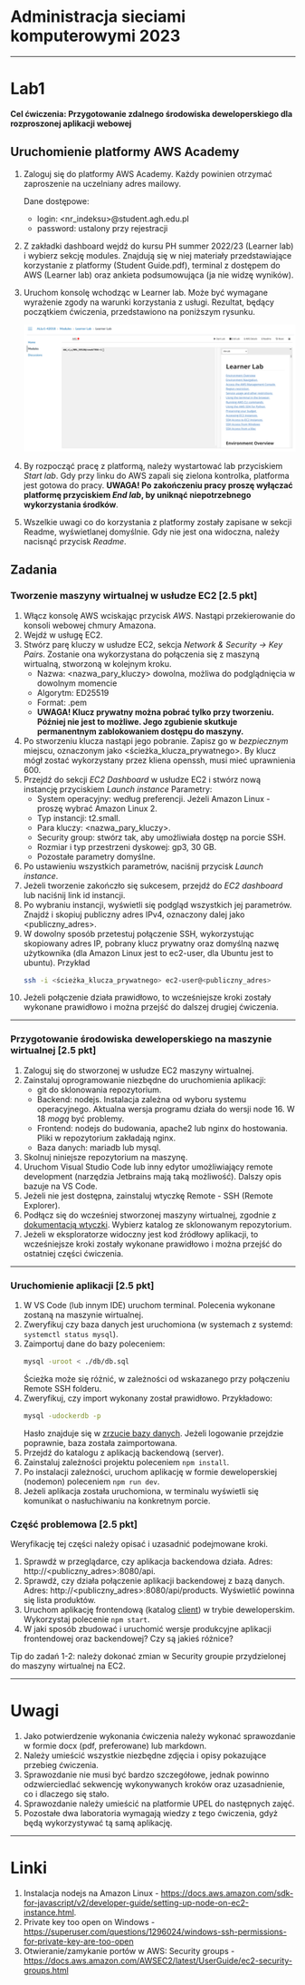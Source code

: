# Administracja sieciami komputerowymi 2023

---

# Lab1
**Cel ćwiczenia: Przygotowanie zdalnego środowiska deweloperskiego dla rozproszonej aplikacji webowej**

## Uruchomienie platformy AWS Academy
1. Zaloguj się do platformy AWS Academy. Każdy powinien otrzymać zaproszenie na uczelniany adres mailowy. 
    
    Dane dostępowe:
    - login: <nr_indeksu>@student.agh.edu.pl
    - password: ustalony przy rejestracji
2. Z zakładki dashboard wejdź do kursu PH summer 2022/23 (Learner lab) i wybierz sekcję modules. Znajdują się w niej materiały przedstawiające korzystanie z platformy (Student Guide.pdf), terminal z dostępem do AWS (Learner lab) oraz ankieta podsumowująca (ja nie widzę wyników).
3. Uruchom konsolę wchodząc w Learner lab. Może być wymagane wyrażenie zgody na warunki korzystania z usługi. Rezultat, będący początkiem ćwiczenia, przedstawiono na poniższym rysunku.

    ![Learner lab console](/res/learner-lab-console.png)
4. By rozpocząć pracę z platformą, należy wystartować lab przyciskiem _Start lab_. Gdy przy linku do AWS zapali się zielona kontrolka, platforma jest gotowa do pracy. **UWAGA! Po zakończeniu pracy proszę wyłączać platformę przyciskiem _End lab_, by uniknąć niepotrzebnego wykorzystania środków**.

5. Wszelkie uwagi co do korzystania z platformy zostały zapisane w sekcji Readme, wyświetlanej domyślnie. Gdy nie jest ona widoczna, należy nacisnąć przycisk _Readme_.

## Zadania
### Tworzenie maszyny wirtualnej w usłudze EC2 [2.5 pkt]
1. Włącz konsolę AWS wciskając przycisk _AWS_. Nastąpi przekierowanie do konsoli webowej chmury Amazona.
2. Wejdź w usługę EC2. 
3. Stwórz parę kluczy w usłudze EC2, sekcja _Network & Security -> Key Pairs_. Zostanie ona wykorzystana do połączenia się z maszyną wirtualną, stworzoną w kolejnym kroku.
    - Nazwa: <nazwa_pary_kluczy> dowolna, możliwa do podglądnięcia w dowolnym momencie
    - Algorytm: ED25519
    - Format: .pem
    - **UWAGA! Klucz prywatny można pobrać tylko przy tworzeniu. Później nie jest to możliwe. Jego zgubienie skutkuje permanentnym zablokowaniem dostępu do maszyny.**
4. Po stworzeniu klucza nastąpi jego pobranie. Zapisz go w _bezpiecznym_ miejscu, oznaczonym jako <ścieżka_klucza_prywatnego>. By klucz mógł zostać wykorzystany przez kliena openssh, musi mieć uprawnienia 600.
5. Przejdź do sekcji _EC2 Dashboard_ w usłudze EC2 i stwórz nową instancję przyciskiem _Launch instance_ Parametry:
    - System operacyjny: według preferencji. Jeżeli Amazon Linux - proszę wybrać Amazon Linux 2.
    - Typ instancji: t2.small.
    - Para kluczy: <nazwa_pary_kluczy>.
    - Security group: stwórz tak, aby umożliwiała dostęp na porcie SSH.
    - Rozmiar i typ przestrzeni dyskowej: gp3, 30 GB.
    - Pozostałe parametry domyślne.
6. Po ustawieniu wszystkich parametrów, naciśnij przycisk _Launch instance_.
7. Jeżeli tworzenie zakończło się sukcesem, przejdź do _EC2 dashboard_ lub naciśnij link id instancji.
8. Po wybraniu instancji, wyświetli się podgląd wszystkich jej parametrów. Znajdź i skopiuj publiczny adres IPv4, oznaczony dalej jako <publiczny_adres>.
9. W dowolny sposób przetestuj połączenie SSH, wykorzystując skopiowany adres IP, pobrany klucz prywatny oraz domyślną nazwę użytkownika (dla Amazon Linux jest to ec2-user, dla Ubuntu jest to ubuntu). Przykład
    ```bash
    ssh -i <ścieżka_klucza_prywatnego> ec2-user@<publiczny_adres>
10. Jeżeli połączenie działa prawidłowo, to wcześniejsze kroki zostały wykonane prawidłowo i można przejść do dalszej drugiej ćwiczenia.

---

### Przygotowanie środowiska deweloperskiego na maszynie wirtualnej [2.5 pkt]

1. Zaloguj się do stworzonej w usłudze EC2 maszyny wirtualnej.
2. Zainstaluj oprogramowanie niezbędne do uruchomienia aplikacji:
    - git do sklonowania repozytorium.
    - Backend: nodejs. Instalacja zależna od wyboru systemu operacyjnego. Aktualna wersja programu działa do wersji node 16. W 18 _mogą_ być problemy.
    - Frontend: nodejs do budowania, apache2 lub nginx do hostowania. Pliki w repozytorium zakładają nginx.
    - Baza danych: mariadb lub mysql.
3. Skolnuj niniejsze repozytorium na maszynę.
4. Uruchom Visual Studio Code lub inny edytor umożliwiający remote development (narzędzia Jetbrains mają taką możliwość). Dalszy opis bazuje na VS Code.
5. Jeżeli nie jest dostępna, zainstaluj wtyczkę Remote - SSH (Remote Explorer).
6. Podłącz się do wcześniej stworzonej maszyny wirtualnej, zgodnie z [dokumentacją wtyczki](https://code.visualstudio.com/docs/remote/ssh). Wybierz katalog ze sklonowanym repozytorium.
7. Jeżeli w eksploratorze widoczny jest kod źródłowy aplikacji, to wcześniejsze kroki zostały wykonane prawidłowo i można przejść do ostatniej części ćwiczenia.

---

### Uruchomienie aplikacji [2.5 pkt]
1. W VS Code (lub innym IDE) uruchom terminal. Polecenia wykonane zostaną na maszynie wirtualnej.
2. Zweryfikuj czy baza danych jest uruchomiona (w systemach z systemd: `systemctl status mysql`).
3. Zaimportuj dane do bazy poleceniem:
    ```bash
    mysql -uroot < ./db/db.sql
    ```
    Ścieżka może się różnić, w zależności od wskazanego przy połączeniu Remote SSH folderu.
4. Zweryfikuj, czy import wykonany został prawidłowo. Przykładowo:
    ```bash
    mysql -udockerdb -p
    ```
    Hasło znajduje się w [zrzucie bazy danych](/db/db.sql#L19). Jeżeli logowanie przejdzie poprawnie, baza została zaimportowana.
5. Przejdź do katalogu z aplikacją backendową (server).
6. Zainstaluj zależności projektu poleceniem `npm install`.
7. Po instalacji zależności, uruchom aplikację w formie deweloperskiej (nodemon) poleceniem `npm run dev`.
8. Jeżeli aplikacja została uruchomiona, w terminalu wyświetli się komunikat o nasłuchiwaniu na konkretnym porcie.

### Część problemowa [2.5 pkt]
Weryfikację tej części należy opisać i uzasadnić podejmowane kroki.

1. Sprawdź w przeglądarce, czy aplikacja backendowa działa. Adres: http://<publiczny_adres>:8080/api.
2. Sprawdź, czy działa połączenie aplikacji backendowej z bazą danych. Adres: http://<publiczny_adres>:8080/api/products. Wyświetlić powinna się lista produktów.
3. Uruchom aplikację frontendową (katalog [client](/client/)) w trybie deweloperskim. Wykorzystaj polecenie `npm start`.
4. W jaki sposób zbudować i uruchomić wersje produkcyjne aplikacji frontendowej oraz backendowej? Czy są jakieś różnice?

Tip do zadań 1-2: należy dokonać zmian w Security groupie przydzielonej do maszyny wirtualnej na EC2.

---

# Uwagi
1. Jako potwierdzenie wykonania ćwiczenia należy wykonać sprawozdanie w formie docx (pdf, preferowane) lub markdown.
2. Należy umieścić wszystkie niezbędne zdjęcia i opisy pokazujące przebieg ćwiczenia.
3. Sprawozdanie nie musi być bardzo szczegółowe, jednak powinno odzwierciedlać sekwencję wykonywanych kroków oraz uzasadnienie, co i dlaczego się stało.
4. Sprawozdanie należy umieścić na platformie UPEL do następnych zajęć.
5. Pozostałe dwa laboratoria wymagają wiedzy z tego ćwiczenia, gdyż będą wykorzystywać tą samą aplikację.

---

# Linki
1. Instalacja nodejs na Amazon Linux - https://docs.aws.amazon.com/sdk-for-javascript/v2/developer-guide/setting-up-node-on-ec2-instance.html.
2. Private key too open on Windows - https://superuser.com/questions/1296024/windows-ssh-permissions-for-private-key-are-too-open
3. Otwieranie/zamykanie portów w AWS: Security groups - https://docs.aws.amazon.com/AWSEC2/latest/UserGuide/ec2-security-groups.html
